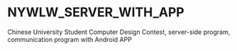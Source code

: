 # NYWLW_SERVER_WITH_APP
Chinese University Student Computer Design Contest, server-side program, communication program with Android APP
